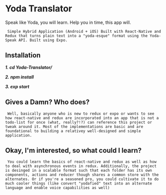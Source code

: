 # Yoda Translator

Speak like Yoda, you will learn. Help you in time, this app will.


`` Simple Hybrid Application (Android + iOS) Built with React-Native and Redux that turns plain text into a "yoda-esque" format using the Yoda-Speak API. Built using Expo.``


## Installation

***1. cd Yoda-Translator/***


***2. npm install***


***3. exp start***


## Gives a Damn? Who does?

``` Well, basically anyone who is new to redux or expo or wants to see how react-native and redux are incorporated into an app that is not a todo-list for once (what, really?!?) can reference this project or tweak around it. Most of the implementations are basic and are foundational to building a relativey well-designed and simple application.```


## Okay, I'm interested, so what could I learn?

``` You could learn the basics of react-native and redux as well as how to deal with asynchronous events in redux. Additionally, the project is desinged in a scalable format such that each folder has its own components, actions and reducer though shares a common store with the alternates. Or if you're a seasoned pro, you could cultivate it to do much cooler things (like convert "yodafied" text into an alternate language and enable voice capabilities as well)```

